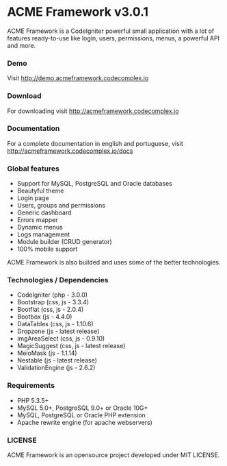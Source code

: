 # ACME Framework v3.0.1

ACME Framework is a CodeIgniter powerful small application with a lot of features ready-to-use like login, users, permissions, menus, a powerful API and more.

### Demo
Visit http://demo.acmeframework.codecomplex.io

### Download
For downloading visit http://acmeframework.codecomplex.io

### Documentation
For a complete documentation in english and portuguese, visit http://acmeframework.codecomplex.io/docs

### Global features
- Support for MySQL, PostgreSQL and Oracle databases
- Beautyful theme
- Login page
- Users, groups and permissions
- Generic dashboard
- Errors mapper
- Dynamic menus
- Logs management
- Module builder (CRUD generator)
- 100% mobile support


ACME Framework is also builded and uses some of the better technologies.

### Technologies / Dependencies
- CodeIgniter (php - 3.0.0)
- Bootstrap (css, js - 3.3.4)
- Bootflat (css, js - 2.0.4)
- Bootbox (js - 4.4.0)
- DataTables (css, js - 1.10.6)
- Dropzone (js - latest release)
- imgAreaSelect (css, js - 0.9.10)
- MagicSuggest (css, js - latest release)
- MeioMask (js - 1.1.14)
- Nestable (js - latest release)
- ValidationEngine (js - 2.6.2)

### Requirements
- PHP 5.3.5+
- MySQL 5.0+, PostgreSQL 9.0+ or Oracle 10G+
- MySQL, PostgreSQL or Oracle PHP extension
- Apache rewrite engine (for apache webservers)

### LICENSE

ACME Framework is an opensource project developed under MIT LICENSE.
